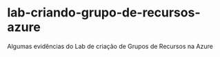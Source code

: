 # lab-criando-grupo-de-recursos-azure
Algumas evidências do Lab de criação de Grupos de Recursos na Azure
